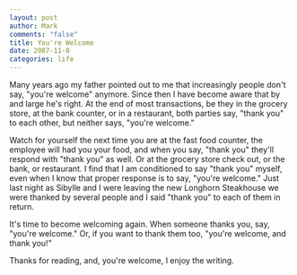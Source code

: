```yaml
--- 
layout: post
author: Mark
comments: "false"
title: You're Welcome
date: 2007-11-8
categories: life
---
```

Many years ago my father pointed out to me that increasingly people don't say, "you're welcome" anymore.  Since then I have become aware that by and large he's right.  At the end of most transactions, be they in the grocery store, at the bank counter, or in a restaurant, both parties say, "thank you" to each other, but neither says, "you're welcome."

Watch for yourself the next time you are at the fast food counter, the employee will had you your food, and when you say, "thank you" they'll respond with "thank you" as well.  Or at the grocery store check out, or the bank, or restaurant.  I find that I am conditioned to say "thank you" myself, even when I know that proper response is to say, "you're welcome."  Just last night as Sibylle and I were leaving the new Longhorn Steakhouse we were thanked by several people and I said "thank you" to each of them in return.

It's time to become welcoming again.  When someone thanks you, say, "you're welcome."  Or, if you want to thank them too, "you're welcome, and thank you!"

Thanks for reading, and, you're welcome, I enjoy the writing.
